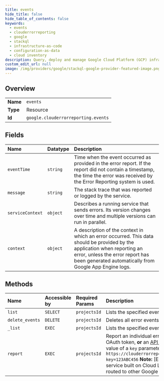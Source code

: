 ```yaml
---
title: events
hide_title: false
hide_table_of_contents: false
keywords:
  - events
  - clouderrorreporting
  - google    
  - stackql
  - infrastructure-as-code
  - configuration-as-data
  - cloud inventory
description: Query, deploy and manage Google Cloud Platform (GCP) infrastructure and resources using SQL
custom_edit_url: null
image: /img/providers/google/stackql-google-provider-featured-image.png
---
```

  
    

## Overview
<table><tbody>
<tr><td><b>Name</b></td><td><code>events</code></td></tr>
<tr><td><b>Type</b></td><td>Resource</td></tr>
<tr><td><b>Id</b></td><td><code>google.clouderrorreporting.events</code></td></tr>
</tbody></table>

## Fields
| Name | Datatype | Description |
|:-----|:---------|:------------|
| `eventTime` | `string` | Time when the event occurred as provided in the error report. If the report did not contain a timestamp, the time the error was received by the Error Reporting system is used. |
| `message` | `string` | The stack trace that was reported or logged by the service. |
| `serviceContext` | `object` | Describes a running service that sends errors. Its version changes over time and multiple versions can run in parallel. |
| `context` | `object` | A description of the context in which an error occurred. This data should be provided by the application when reporting an error, unless the error report has been generated automatically from Google App Engine logs. |
## Methods
| Name | Accessible by | Required Params | Description |
|:-----|:--------------|:----------------|:------------|
| `list` | `SELECT` | `projectsId` | Lists the specified events. |
| `delete_events` | `DELETE` | `projectsId` | Deletes all error events of a given project. |
| `_list` | `EXEC` | `projectsId` | Lists the specified events. |
| `report` | `EXEC` | `projectsId` | Report an individual error event and record the event to a log. This endpoint accepts **either** an OAuth token, **or** an [API key](https://support.google.com/cloud/answer/6158862) for authentication. To use an API key, append it to the URL as the value of a `key` parameter. For example: `POST https://clouderrorreporting.googleapis.com/v1beta1/&#123;projectName&#125;/events:report?key=123ABC456` **Note:** [Error Reporting] (https://cloud.google.com/error-reporting) is a global service built on Cloud Logging and doesn't analyze logs stored in regional log buckets or logs routed to other Google Cloud projects. |
